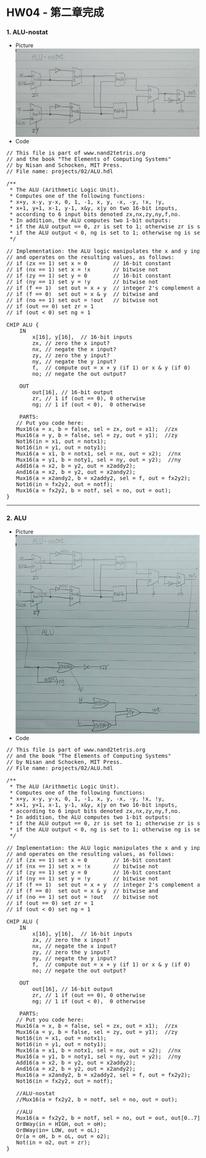 # HW04 - 第二章完成
### 1. ALU-nostat
* Picture   
![alunostat](alunostat.jpg)   
* Code   
<pre>
// This file is part of www.nand2tetris.org
// and the book "The Elements of Computing Systems"
// by Nisan and Schocken, MIT Press.
// File name: projects/02/ALU.hdl

/**
 * The ALU (Arithmetic Logic Unit).
 * Computes one of the following functions:
 * x+y, x-y, y-x, 0, 1, -1, x, y, -x, -y, !x, !y,
 * x+1, y+1, x-1, y-1, x&y, x|y on two 16-bit inputs, 
 * according to 6 input bits denoted zx,nx,zy,ny,f,no.
 * In addition, the ALU computes two 1-bit outputs:
 * if the ALU output == 0, zr is set to 1; otherwise zr is set to 0;
 * if the ALU output < 0, ng is set to 1; otherwise ng is set to 0.
 */

// Implementation: the ALU logic manipulates the x and y inputs
// and operates on the resulting values, as follows:
// if (zx == 1) set x = 0        // 16-bit constant
// if (nx == 1) set x = !x       // bitwise not
// if (zy == 1) set y = 0        // 16-bit constant
// if (ny == 1) set y = !y       // bitwise not
// if (f == 1)  set out = x + y  // integer 2's complement addition
// if (f == 0)  set out = x & y  // bitwise and
// if (no == 1) set out = !out   // bitwise not
// if (out == 0) set zr = 1
// if (out < 0) set ng = 1

CHIP ALU {
    IN  
        x[16], y[16],  // 16-bit inputs        
        zx, // zero the x input?
        nx, // negate the x input?
        zy, // zero the y input?
        ny, // negate the y input?
        f,  // compute out = x + y (if 1) or x & y (if 0)
        no; // negate the out output?

    OUT 
        out[16], // 16-bit output
        zr, // 1 if (out == 0), 0 otherwise
        ng; // 1 if (out < 0),  0 otherwise

    PARTS:
   // Put you code here:
   Mux16(a = x, b = false, sel = zx, out = x1);  //zx
   Mux16(a = y, b = false, sel = zy, out = y1);  //zy
   Not16(in = x1, out = notx1);
   Not16(in = y1, out = noty1);
   Mux16(a = x1, b = notx1, sel = nx, out = x2);  //nx
   Mux16(a = y1, b = noty1, sel = ny, out = y2);  //ny
   Add16(a = x2, b = y2, out = x2addy2);
   And16(a = x2, b = y2, out = x2andy2);
   Mux16(a = x2andy2, b = x2addy2, sel = f, out = fx2y2);  
   Not16(in = fx2y2, out = notf);
   Mux16(a = fx2y2, b = notf, sel = no, out = out);
}
</pre>
---
### 2. ALU
* Picture   
![alu](alu.jpg)   
* Code   
<pre>
// This file is part of www.nand2tetris.org
// and the book "The Elements of Computing Systems"
// by Nisan and Schocken, MIT Press.
// File name: projects/02/ALU.hdl

/**
 * The ALU (Arithmetic Logic Unit).
 * Computes one of the following functions:
 * x+y, x-y, y-x, 0, 1, -1, x, y, -x, -y, !x, !y,
 * x+1, y+1, x-1, y-1, x&y, x|y on two 16-bit inputs, 
 * according to 6 input bits denoted zx,nx,zy,ny,f,no.
 * In addition, the ALU computes two 1-bit outputs:
 * if the ALU output == 0, zr is set to 1; otherwise zr is set to 0;
 * if the ALU output < 0, ng is set to 1; otherwise ng is set to 0.
 */

// Implementation: the ALU logic manipulates the x and y inputs
// and operates on the resulting values, as follows:
// if (zx == 1) set x = 0        // 16-bit constant
// if (nx == 1) set x = !x       // bitwise not
// if (zy == 1) set y = 0        // 16-bit constant
// if (ny == 1) set y = !y       // bitwise not
// if (f == 1)  set out = x + y  // integer 2's complement addition
// if (f == 0)  set out = x & y  // bitwise and
// if (no == 1) set out = !out   // bitwise not
// if (out == 0) set zr = 1
// if (out < 0) set ng = 1

CHIP ALU {
    IN  
        x[16], y[16],  // 16-bit inputs        
        zx, // zero the x input?
        nx, // negate the x input?
        zy, // zero the y input?
        ny, // negate the y input?
        f,  // compute out = x + y (if 1) or x & y (if 0)
        no; // negate the out output?

    OUT 
        out[16], // 16-bit output
        zr, // 1 if (out == 0), 0 otherwise
        ng; // 1 if (out < 0),  0 otherwise

    PARTS:
   // Put you code here:
   Mux16(a = x, b = false, sel = zx, out = x1);  //zx
   Mux16(a = y, b = false, sel = zy, out = y1);  //zy
   Not16(in = x1, out = notx1);
   Not16(in = y1, out = noty1);
   Mux16(a = x1, b = notx1, sel = nx, out = x2);  //nx
   Mux16(a = y1, b = noty1, sel = ny, out = y2);  //ny
   Add16(a = x2, b = y2, out = x2addy2);
   And16(a = x2, b = y2, out = x2andy2);
   Mux16(a = x2andy2, b = x2addy2, sel = f, out = fx2y2);  
   Not16(in = fx2y2, out = notf);

   //ALU-nostat
   //Mux16(a = fx2y2, b = notf, sel = no, out = out);

   //ALU
   Mux16(a = fx2y2, b = notf, sel = no, out = out, out[0..7] = HIGH, out[8..15] = LOW, out[15] = ng);
   Or8Way(in = HIGH, out = oH);
   Or8Way(in= LOW, out = oL);
   Or(a = oH, b = oL, out = o2);
   Not(in = o2, out = zr);
}
</pre>